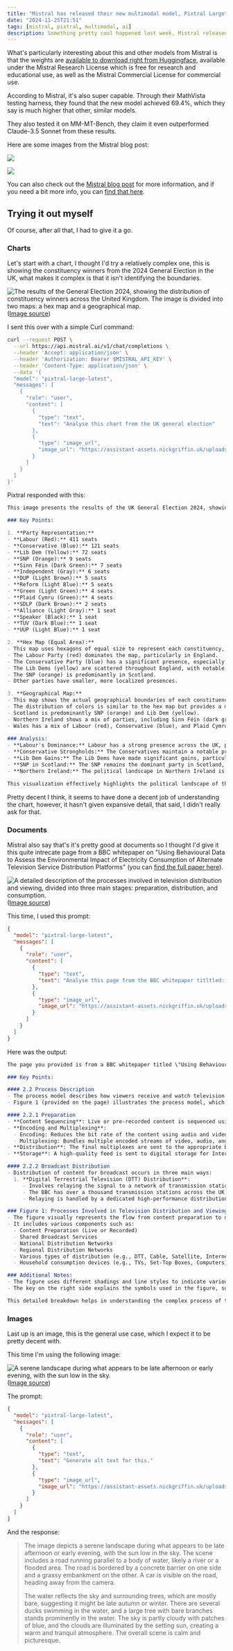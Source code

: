 ```yaml
---
title: "Mistral has released their new multimodal model, Pixtral Large"
date: "2024-11-25T21:51"
tags: [mistral, pixtral, multimodal, ai]
description: Something pretty cool happened last week, Mistral released their new multimodal model, Pixtral Large. Built on top of Mistral Large 2, it is a new, 124B open-weights model that is capable of understanding documents, charts and natural images according to Mistral. Not only that, but it also supports the functionality of the Mistral Large 2 model.
---
```


What's particularly interesting about this and other models from Mistral is that the weights are [available to download right from Huggingface](https://huggingface.co/mistralai/Pixtral-Large-Instruct-2411), available under the Mistral Research License which is free for research and educational use, as well as the Mistral Commercial License for commercial use.

According to Mistral, it's also super capable. Through their MathVista testing harness, they found that the new model achieved 69.4%, which they say is much higher that other, similar models.

They also tested it on MM-MT-Bench, they claim it even outperformed Claude-3.5 Sonnet from these results.

Here are some images from the Mistral blog post:

![](https://mistral.ai/images/news/pixtral-large/pixtral-large-main-table.png)

![](https://mistral.ai/images/news/pixtral-large/pixtral-large-header-fig.png)

You can also check out the [Mistral blog post](https://mistral.ai/news/pixtral-large/) for more information, and if you need a bit more info, you can [find that here](https://docs.mistral.ai/capabilities/vision/).

## Trying it out myself

Of course, after all that, I had to give it a go.

### Charts

Let's start with a chart, I thought I'd try a relatively complex one, this is showing the constituency winners from the 2024 General Election in the UK, what makes it complex is that it isn't identifying the boundaries.

![The results of the General Election 2024, showing the distribution of constituency winners across the United Kingdom. The image is divided into two maps: a hex map and a geographical map.](https://assistant-assets.nickgriffin.uk/uploads/82a2eee9-001b-4e70-9bfa-7c5179b4c03b.png)
([Image source](https://commonslibrary.parliament.uk/research-briefings/cbp-10009/))

I sent this over with a simple Curl command:

```bash
curl --request POST \
  --url https://api.mistral.ai/v1/chat/completions \
  --header 'Accept: application/json' \
  --header 'Authorization: Bearer $MISTRAL_API_KEY' \
  --header 'Content-Type: application/json' \
  --data '{
  "model": "pixtral-large-latest",
  "messages": [
    {
      "role": "user",
      "content": [
        {
          "type": "text",
          "text": "Analyse this chart from the UK general election"
        },
        {
          "type": "image_url",
          "image_url": "https://assistant-assets.nickgriffin.uk/uploads/82a2eee9-001b-4e70-9bfa-7c5179b4c03b.png"
        }
      ]
    }
  ]
}'
```

Pixtral responded with this:

```markdown
This image presents the results of the UK General Election 2024, showing the winning parties in each constituency after all 650 seats have been declared. The results are displayed in two different formats: a hex map (equal area) and a geographical map.

### Key Points:

1. **Party Representation:**
- **Labour (Red):** 411 seats
- **Conservative (Blue):** 121 seats
- **Lib Dem (Yellow):** 72 seats
- **SNP (Orange):** 9 seats
- **Sinn Féin (Dark Green):** 7 seats
- **Independent (Gray):** 6 seats
- **DUP (Light Brown):** 5 seats
- **Reform (Light Blue):** 5 seats
- **Green (Light Green):** 4 seats
- **Plaid Cymru (Green):** 4 seats
- **SDLP (Dark Brown):** 2 seats
- **Alliance (Light Gray):** 1 seat
- **Speaker (Black):** 1 seat
- **TUV (Dark Blue):** 1 seat
- **UUP (Light Blue):** 1 seat

2. **Hex Map (Equal Area):**
- This map uses hexagons of equal size to represent each constituency, providing a visual representation where each constituency has the same visual weight regardless of geographical size.
- The Labour Party (red) dominates the map, particularly in England.
- The Conservative Party (blue) has a significant presence, especially in the southern and central regions of England.
- The Lib Dems (yellow) are scattered throughout England, with notable clusters.
- The SNP (orange) is predominantly in Scotland.
- Other parties have smaller, more localized presences.

3. **Geographical Map:**
- This map shows the actual geographical boundaries of each constituency.
- The distribution of colors is similar to the hex map but provides a more accurate geographical context.
- Scotland is predominantly SNP (orange) and Lib Dem (yellow).
- Northern Ireland shows a mix of parties, including Sinn Féin (dark green), DUP (light brown), and others.
- Wales has a mix of Labour (red), Conservative (blue), and Plaid Cymru (green).
  
### Analysis:
- **Labour's Dominance:** Labour has a strong presence across the UK, particularly in England, indicating a significant victory in this election.
- **Conservative Strongholds:** The Conservatives maintain a notable presence, especially in the southern and central regions of England.
- **Lib Dem Gains:** The Lib Dems have made significant gains, particularly in Scotland and parts of England.
- **SNP in Scotland:** The SNP remains the dominant party in Scotland, though with some competition from the Lib Dems.
- **Northern Ireland:** The political landscape in Northern Ireland is diverse, with multiple parties sharing the seats.

This visualization effectively highlights the political landscape of the UK following the 2024 General Election, showing the distribution of power among various political parties.
```

Pretty decent I think, it seems to have done a decent job of understanding the chart, however, it hasn't given expansive detail, that said, I didn't really ask for that.

### Documents

Mistral also say that's it's pretty good at documents so I thought I'd give it this quite intrecate page from a BBC whitepaper on "Using Behavioural Data to Assess the Environmental Impact of Electricity Consumption of Alternate Television Service Distribution Platforms" (you can [find the full paper here](https://downloads.bbc.co.uk/rd/pubs/whp/whp-pdf-files/WHP372.pdf)).

![A detailed description of the processes involved in television distribution and viewing, divided into three main stages: preparation, distribution, and consumption.](https://assistant-assets.nickgriffin.uk/uploads/WHP372.png)
([Image source](https://downloads.bbc.co.uk/rd/pubs/whp/whp-pdf-files/WHP372.pdf))

This time, I used this prompt:

```json
{
  "model": "pixtral-large-latest",
  "messages": [
    {
      "role": "user",
      "content": [
        {
          "type": "text",
          "text": "Analyse this page from the BBC whitepaper titltled: Using Behavioural Data to Assess the Environmental Impact of Electricity Consumption of Alternate Television Service Distribution Platforms"
        },
        {
          "type": "image_url",
          "image_url": "https://assistant-assets.nickgriffin.uk/uploads/WHP372.png"
        }
      ]
    }
  ]
}
```

Here was the output:

```markdown
The page you provided is from a BBC whitepaper titled \"Using Behavioural Data to Assess the Environmental Impact of Electricity Consumption of Alternate Television Service Distribution Platforms.\" This specific section, labeled \"2.2 Process Description,\" outlines the process model for television content distribution and consumption, breaking it down into three main stages: preparation, distribution, and consumption.

### Key Points:

#### 2.2 Process Description
- The process model describes how viewers receive and watch television content.
- Figure 1 (provided on the page) illustrates the process model, which includes three stages: preparation, distribution, and consumption.

#### 2.2.1 Preparation
- **Content Sequencing**: Live or pre-recorded content is sequenced using digital equipment for playout.
- **Encoding and Multiplexing**: 
  - Encoding: Reduces the bit rate of the content using audio and video compression techniques.
  - Multiplexing: Bundles multiple encoded streams of video, audio, and data together before distribution.
- **Distribution**: The final multiplexes are sent to the appropriate broadcast distribution infrastructure.
- **Storage**: A high-quality feed is sent to digital storage for Internet distribution. In the BBC's case, this storage is cloud-based and hosted by Amazon Web Services (AWS).

#### 2.2.2 Broadcast Distribution
- Distribution of content for broadcast occurs in three main ways:
  1. **Digital Terrestrial Television (DTT) Distribution**:
     - Involves relaying the signal to a network of transmission stations across the service area.
     - The BBC has over a thousand transmission stations across the UK.
     - Relaying is handled by a dedicated high-performance distribution network.

### Figure 1: Processes Involved in Television Distribution and Viewing
- The figure visually represents the flow from content preparation to distribution and finally to consumption.
- It includes various components such as:
  - Content Preparation (Live or Recorded)
  - Shared Broadcast Services
  - National Distribution Networks
  - Regional Distribution Networks
  - Various types of distribution (e.g., DTT, Cable, Satellite, Internet)
  - Household consumption devices (e.g., TVs, Set-Top Boxes, Computers)

### Additional Notes:
- The figure uses different shadings and line styles to indicate various types of distribution and data flow.
- The key on the right side explains the symbols used in the figure, such as different types of distribution networks and data flows.

This detailed breakdown helps in understanding the complex process of television content distribution and the various stages and technologies involved.
```

### Images

Last up is an image, this is the general use case, which I expect it to be pretty decent with.

This time I'm using the following image:

![A serene landscape during what appears to be late afternoon or early evening, with the sun low in the sky.](https://assistant-assets.nickgriffin.uk/uploads/54164645203_554bc9c357_c.jpg)
([Image source](https://www.flickr.com/photos/82887550@N00/54164645203/))

The prompt:

```json
{
  "model": "pixtral-large-latest",
  "messages": [
    {
      "role": "user",
      "content": [
        {
          "type": "text",
          "text": "Generate alt text for this."
        },
        {
          "type": "image_url",
          "image_url": "https://assistant-assets.nickgriffin.uk/uploads/54164645203_554bc9c357_c.jpg"
        }
      ]
    }
  ]
}
```

And the response:

> The image depicts a serene landscape during what appears to be late afternoon or early evening, with the sun low in the sky. The scene includes a road running parallel to a body of water, likely a river or a flooded area. The road is bordered by a concrete barrier on one side and a grassy embankment on the other. A car is visible on the road, heading away from the camera.
>
>The water reflects the sky and surrounding trees, which are mostly bare, suggesting it might be late autumn or winter. There are several ducks swimming in the water, and a large tree with bare branches stands prominently in the water. The sky is partly cloudy with patches of blue, and the clouds are illuminated by the setting sun, creating a warm and tranquil atmosphere. The overall scene is calm and picturesque.